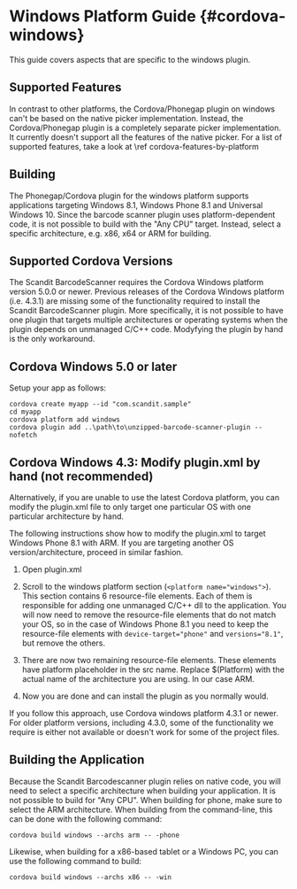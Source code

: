 Windows Platform Guide {#cordova-windows}
=========================

This guide covers aspects that are specific to the windows plugin. 

Supported Features
----------------------------------------------------

In contrast to other platforms, the Cordova/Phonegap plugin on windows can't be based on the native picker implementation. Instead, the Cordova/Phonegap plugin is a completely separate picker implementation. It currently doesn't support all the features of the native picker. For a list of supported features, take a look at \ref cordova-features-by-platform

Building
----------------------------------------------------

The Phonegap/Cordova plugin for the windows platform supports applications targeting Windows 8.1, Windows Phone 8.1 and Universal Windows 10. Since the barcode scanner plugin uses platform-dependent code, it is not possible to build with the "Any CPU" target. Instead, select a specific architecture, e.g. x86, x64 or ARM for building.

Supported Cordova Versions
--------------------------------------------------

The Scandit BarcodeScanner requires the Cordova Windows platform version 5.0.0 or newer. Previous releases of the Cordova Windows platform (i.e. 4.3.1) are missing some of the functionality required to install the Scandit BarcodeScanner plugin. More specifically, it is not possible to have one plugin that targets multiple architectures or operating systems when the plugin depends on unmanaged C/C++ code. Modyfying the plugin by hand is the only workaround.

Cordova Windows 5.0 or later
------------------------------------------------------------------------------------

Setup your app as follows:

~~~~~~~~~~~~~~~~{.java}
cordova create myapp --id "com.scandit.sample"
cd myapp
cordova platform add windows
cordova plugin add ..\path\to\unzipped-barcode-scanner-plugin --nofetch
~~~~~~~~~~~~~~~~

Cordova Windows 4.3: Modify plugin.xml by hand (not recommended)
-----------------------------------------------------------------------------------

Alternatively, if you are unable to use the latest Cordova platform, you can modify the plugin.xml file to only target one particular OS with one particular architecture by hand.

The following instructions show how to modify the plugin.xml to target Windows Phone 8.1 with ARM. If you are targeting another OS version/architecture, proceed in similar fashion.

1. Open plugin.xml
2. Scroll to the windows platform section (`<platform name="windows">`). This section contains 6 resource-file elements. Each of them is responsible for adding one unmanaged C/C++ dll to the application. You will now need to remove the resource-file elements that do not match your OS, so in the case of Windows Phone 8.1 you need to keep the resource-file elements with `device-target="phone"` and `versions="8.1"`, but remove the others.

3. There are now two remaining resource-file elements. These elements have platform placeholder in the src name. Replace $(Platform) with the actual name of the architecture you are using. In our case ARM.

4. Now you are done and can install the plugin as you normally would.

If you follow this approach, use Cordova windows platform 4.3.1 or newer. For older platform versions, including 4.3.0, some of the functionality we require is either not available or doesn't work for some of the project files.


Building the Application
----------------------------------------------------------------------------------

Because the Scandit Barcodescanner plugin relies on native code, you will need to select a specific architecture when building your application. It is not possible to build for "Any CPU". When building for phone, make sure to select the ARM architecture. When building from the command-line, this can be done with the following command:

    cordova build windows --archs arm -- -phone

Likewise, when building for a x86-based tablet or a Windows PC, you can use the following command to build:

    cordova build windows --archs x86 -- -win

